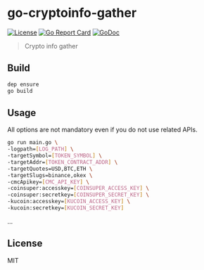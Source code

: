 # go-cryptoinfo-gather
[![License](http://img.shields.io/badge/license-MIT-blue.svg)](https://raw.githubusercontent.com/hexoul/go-cryptoinfo-gather/master/LICENSE)
[![Go Report Card](https://goreportcard.com/badge/github.com/hexoul/go-cryptoinfo-gather)](https://goreportcard.com/report/github.com/hexoul/go-cryptoinfo-gather)
[![GoDoc](https://godoc.org/github.com/hexoul/go-cryptoinfo-gather?status.svg)](https://godoc.org/github.com/hexoul/go-cryptoinfo-gather)

> Crypto info gather

## Build
```bash
dep ensure
go build
```

## Usage
All options are not mandatory even if you do not use related APIs.

```bash
go run main.go \
-logpath=[LOG_PATH] \
-targetSymbol=[TOKEN_SYMBOL] \
-targetAddr=[TOKEN_CONTRACT_ADDR] \
-targetQuotes=USD,BTC,ETH \
-targetSlugs=binance,okex \
-cmcApikey=[CMC_API_KEY] \
-coinsuper:accesskey=[COINSUPER_ACCESS_KEY] \
-coinsuper:secretkey=[COINSUPER_SECRET_KEY] \
-kucoin:accesskey=[KUCOIN_ACCESS_KEY] \
-kucoin:secretkey=[KUCOIN_SECRET_KEY]
```
...

## License
MIT